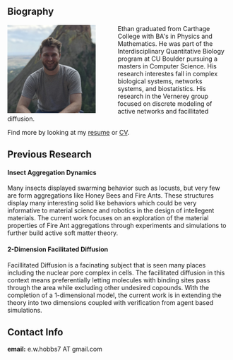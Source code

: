 ## Biography

<img style="float: left; padding-right: 50px;" src="IMG_3364 3.jpg" width="200" height="200">
Ethan graduated from Carthage College with BA's in Physics and Mathematics. He was part of the Interdisciplinary Quantitative Biology program at CU Boulder pursuing a masters in Computer Science. His research interestes fall in complex biological systems, networks systems, and biostatistics. His research in the Vernerey group focused on discrete modeling of active networks and facillitated diffusion.

Find more by looking at my [resume](https://github.com/ethan-hobbs/ethan-hobbs.github.io/blob/master/_includes/EH_Resume_Biostat(2).pdf) or [CV](https://github.com/ethan-hobbs/ethan-hobbs.github.io/blob/master/_includes/CV_EH(2).pdf). 

## Previous Research

#### Insect Aggregation Dynamics
Many insects displayed swarming behavior such as locusts, but very few are form aggregations like Honey Bees and Fire Ants. These structures display many interesting solid like behaviors which could be very informative to material science and robotics in the design of intellegent materials. The current work focuses on an exploration of the material properties of Fire Ant aggregations through experiments and simulations to further build active soft matter theory. 

#### 2-Dimension Facilitated Diffusion
Facillitated Diffusion is a facinating subject that is seen many places including the nuclear pore complex in cells. The facillitated diffusion in this context means preferentially letting molecules with binding sites pass through the area while excluding other undesired copounds. With the completion of a 1-dimensional model, the current work is in extending the theory into two dimensions coupled with verification from agent based simulations.

## Contact Info
**email:**  e.w.hobbs7 AT gmail.com
